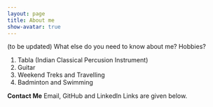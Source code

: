 ```yaml
---
layout: page
title: About me
show-avatar: true
---
```


(to be updated)
What else do you need to know about me? Hobbies?


1. Tabla (Indian Classical Percusion Instrument)
2. Guitar
3. Weekend Treks and Travelling
4. Badminton and Swimming



**Contact Me**
Email, GitHub and LinkedIn Links are given below.
